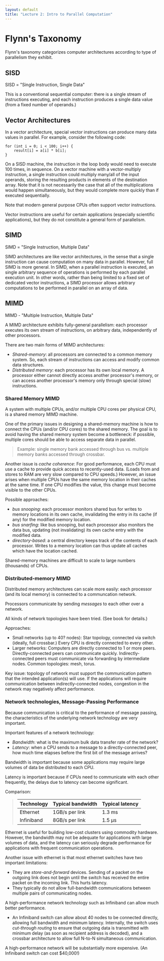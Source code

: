 ```yaml
---
layout: default
title: "Lecture 2: Intro to Parallel Computation"
---
```


Flynn's Taxonomy
================

Flynn's taxonomy categorizes computer architectures according to type of parallelism they exhibit.

SISD
----

SISD = "Single Instruction, Single Data"

This is a conventional sequential computer: there is a single stream of instructions executing, and each instruction produces a single data value (from a fixed number of operands.)

Vector Architectures
--------------------

In a vector architecture, special vector instructions can produce many data values in parallel. For example, consider the following code:

    for (int i = 0; i < 100; i++) {
        result[i] = a[i] * b[i];
    }

On a SISD machine, the instruction in the loop body would need to execute 100 times, in sequence. On a vector machine with a vector-multiply instruction, a single instruction could multiply many/all of the input operands, storing the resulting products in elements of the destination array. Note that it is not necessarily the case that all of the multiplications would happen simultaneously, but they would complete more quickly than if executed sequentially.

Note that modern general purpose CPUs often support vector instructions.

Vector instructions are useful for certain applications (especially scientific applications), but they do not constitute a general form of parallelism.

SIMD
----

SIMD = "Single Instruction, Multiple Data"

SIMD architectures are like vector architectures, in the sense that a single instruction can cause computation on many data in parallel. However, full SIMD is more general. In SIMD, when a parallel instruction is executed, an single arbitrary sequence of operations is performed by each parallel execution unit. In other words, rather than being limited to a fixed set of dedicated vector instructions, a SIMD processor allows arbitrary computations to be performed in parallel on an array of data.

MIMD
----

MIMD - "Multiple Instruction, Multiple Data"

A MIMD architecture exhibits fully-general parallelism: each processor executes its own stream of instructions, on arbitrary data, independently of other processors.

There are two main forms of MIMD architectures:

-   *Shared-memory*: all processors are connected to a common memory system. So, each stream of instructions can access and modify common data structures.
-   *Distributed memory*: each processor has its own local memory. A processor either cannot directly access another processor's memory, or can access another processor's memory only through special (slow) instructions.

### Shared Memory MIMD

A system with multiple CPUs, and/or multiple CPU cores per physical CPU, is a shared memory MIMD machine.

One of the primary issues in designing a shared-memory machine is how to connect the CPUs (and/or CPU cores) to the shared memory. The goal is to avoid having the shared memory system become a bottleneck: if possible, multiple cores should be able to access separate data in parallel.

> Example: single memory bank accessed through bus vs. multiple memory banks accessed through crossbar.

Another issue is *cache coherence*: For good performance, each CPU must use a cache to provide quick access to recently-used data. (Loads from and stores to RAM are very slow compared to CPU speeds.) However, an issue arises when multiple CPUs have the same memory location in their caches at the same time. If one CPU modifies the value, this change must become visible to the other CPUs.

Possible approaches:

-   *bus snooping*: each processor monitors shared bus for writes to memory locations in its own cache, invalidating the entry in its cache (if any) for the modified memory location.
-   *bus snarfing*: like bus snooping, but each processor also monitors the data bus, updating (not invalidating) its own cache entry with the modified data.
-   *directory-based*: a central directory keeps track of the contents of each processor. Writes to a memory location can thus update all caches which have the location cached.

Shared-memory machines are difficult to scale to large numbers (thousands) of CPUs.

### Distributed-memory MIMD

Distributed memory architectures can scale more easily: each processor (and its local memory) is connected to a communcation network.

Processors communicate by sending *messages* to each other over a network.

All kinds of network topologies have been tried. (See book for details.)

Approaches:

-   Small networks (up to 40? nodes): Star topology, connected via switch (ideally, full crossbar.) Every CPU is directly connected to every other.
-   Larger networks: Computers are directly connected to 1 or more peers. Directly-connected peers can communicate quickly. Indirectly-connected peers must communicate via forwarding by intermediate nodes. Common topologies: mesh, torus.

Key issue: topology of network must support the communication pattern that the intended application(s) will use. If the applications will require communication between indirectly-connected nodes, congestion in the network may negatively affect performance.

### Network technologies, Message-Passing Performance

Because communication is critical to the performance of message passing, the characteristics of the underlying network technology are very important.

Important features of a network technology:

-   *Bandwidth*: what is the maximum bulk data transfer rate of the network?
-   *Latency*: when a CPU sends to a message to a directly-connected peer, how much time elapses before the first bit of the message arrives?

Bandwidth is important because some applications may require large volumes of data be distributed to each CPU.

Latency is important because if CPUs need to communicate with each other frequently, the delays due to latency can become significant.

Comparison:

> Technology | Typical bandwidth | Typical latency
> ---------- | ----------------- | ---------------
> Ethernet | 1GB/s per link | 1.3 ms
> Infiniband | 8GB/s per link | 1.5 μs

Ethernet is useful for building low-cost clusters using commodity hardware. However, the bandwidth may not be adequate for applications with large volumes of data, and the latency can seriously degrade performance for applications with frequent communication operations.

Another issue with ethernet is that most ethernet switches have two important limitations:

-   They are *store-and-forward* devices. Sending of a packet on the outgoing link does not begin until the switch has received the entire packet on the incoming link. This hurts latency.
-   They typically do not allow full-bandwidth communications between multiple pairs of communicating nodes.

A high-performance network technology such as Infiniband can allow much better performance.

-   An Infiniband switch can allow about 40 nodes to be connected directly, allowing full bandwidth and minimum latency. Internally, the switch uses *cut-through routing* to ensure that outgoing data is transmitted with minimum delay (as soon as recipient address is decoded), and a crossbar architecture to allow full N-to-N simultaneous communication.

A high-performance network will be substantially more expensive. (An Infiniband switch can cost $40,000!)
